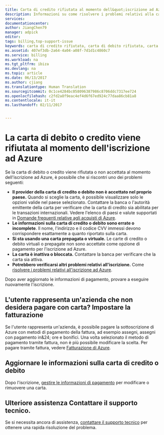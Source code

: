 ```yaml
---
title: Carta di credito rifiutata al momento dell&quot;iscrizione ad Azure | Documentazione Microsoft
description: Informazioni su come risolvere i problemi relativi alla carta di credito o di debito quando viene rifiutata al momento dell&quot;iscrizione ad Azure.
services: 
documentationcenter: 
author: JiangChen79
manager: adpick
editor: 
tags: billing,top-support-issue
keywords: carta di credito rifiutata, carta di debito rifiutata, carta di credito non accettata, carta di credito non riconosciuta
ms.assetid: 407ef3db-2a64-4a04-a08f-7d1d1c4860c7
ms.service: billing
ms.workload: na
ms.tgt_pltfrm: ibiza
ms.devlang: na
ms.topic: article
ms.date: 06/13/2017
ms.author: cjiang
ms.translationtype: Human Translation
ms.sourcegitcommit: 0c1ce4284bc058096387986c8706ddc7317ee724
ms.openlocfilehash: c2fd2a8f9eac4ef4d6f67ed924c77daa86cb81a8
ms.contentlocale: it-it
ms.lasthandoff: 02/11/2017


---
```

# <a name="your-debit-card-or-credit-card-is-declined-at-azure-sign-up"></a>La carta di debito o credito viene rifiutata al momento dell'iscrizione ad Azure
Se la carta di debito o credito viene rifiutata o non accettata al momento dell'iscrizione ad Azure, è possibile che si riscontri uno dei problemi seguenti:

* **Il provider della carta di credito o debito non è accettato nel proprio paese.** Quando si sceglie la carta, è possibile visualizzare solo le opzioni valide nel paese selezionato. Contattare la banca o l'autorità emittente della carta per verificare che la carta di credito sia abilitata per le transazioni internazionali. Vedere l'elenco di paesi e valute supportati in [Domande frequenti relative agli acquisti di Azure](https://azure.microsoft.com/pricing/faq/).
* **Le informazioni sulla carta di credito o debito sono errate o incomplete**. Il nome, l'indirizzo e il codice CVV immessi devono corrispondere esattamente a quanto riportato sulla carta.
* **Si sta usando una carta prepagata o virtuale.** Le carte di credito o debito virtuali o prepagate non sono accettate come opzione di pagamento per l'iscrizione ad Azure.
* **La carta è inattiva o bloccata.** Contattare la banca per verificare che la carta sia attiva.
* **Potrebbero verificarsi altri problemi relativi all'iscrizione.** Come [risolvere i problemi relativi all'iscrizione ad Azure](billing-troubleshoot-azure-sign-up-issues.md).

Dopo aver aggiornato le informazioni di pagamento, provare a eseguire nuovamente l'iscrizione.

## <a name="representing-a-business-that-doesnt-want-to-pay-by-card-set-up-invoicing"></a>L'utente rappresenta un'azienda che non desidera pagare con carta? Impostare la fatturazione
Se l'utente rappresenta un'azienda, è possibile pagare la sottoscrizione di Azure con metodi di pagamento della fattura, ad esempio assegni, assegni con pagamento in&24; ore e bonifici. Una volta selezionato il metodo di pagamento tramite fattura, non è più possibile modificare la scelta. Per pagare tramite fattura, vedere [Fatturazione di Azure](https://azure.microsoft.com/pricing/invoicing/).

## <a name="update-your-credit-card-or-debit-card-information"></a>Aggiornare le informazioni sulla carta di credito o debito
Dopo l'iscrizione, [gestire le informazioni di pagamento](billing-how-to-change-credit-card.md) per modificare o rimuovere una carta.

## <a name="need-more-help-contact-support"></a>Ulteriore assistenza Contattare il supporto tecnico.
Se si necessita ancora di assistenza, [contattare il supporto tecnico](https://portal.azure.com/?#blade/Microsoft_Azure_Support/HelpAndSupportBlade) per ottenere una rapida risoluzione del problema.

